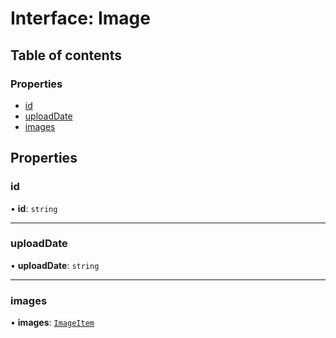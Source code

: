 # Interface: Image

## Table of contents

### Properties

- [id](./interfaces/Image.md#id)
- [uploadDate](./interfaces/Image.md#uploaddate)
- [images](./interfaces/Image.md#images)

## Properties

### <a id="id" name="id"></a> id

• **id**: `string`

___

### <a id="uploaddate" name="uploaddate"></a> uploadDate

• **uploadDate**: `string`

___

### <a id="images" name="images"></a> images

• **images**: [`ImageItem`](./interfaces/ImageItem.md)
